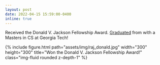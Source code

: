 ```yaml
---
layout: post
date: 2022-04-15 15:59:00-0400
inline: true
---
```


Received the Donald V. Jackson Fellowship Award.
[Graduated](https://commencement.gatech.edu/graduate/masters/raj-sanjay-shah) from with a Masters in CS at Georgia Tech!
<div class="row">
    <div class="col-sm mt-3 mt-md-0">
        {% include figure.html path="assets/img/raj_donald.jpg" width="300" height="300" title="Won the Donald V. Jackson Fellowship Award!"  class="img-fluid rounded z-depth-1" %}
    </div>
</div>
<!-- ![alt text](https://github.com/Raj-Sanjay-Shah/raj-sanjay-shah.github.io/tree/master/assets/img/raj_donald.jpg) -->
